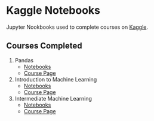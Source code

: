 # Kaggle Notebooks

Jupyter Nookbooks used to complete courses on [Kaggle](http://kaggle.com/gwcates).

## Courses Completed

1. Pandas
   - [Notebooks](pandas/)
   - [Course Page](https://www.kaggle.com/learn/pandas)
1. Introduction to Machine Learning
   - [Notebooks](http://kaggle.com)
   - [Course Page](http://google.com)
1. Intermediate Machine Learning
   - [Notebooks](http://kaggle.com)
   - [Course Page](http://google.com)
